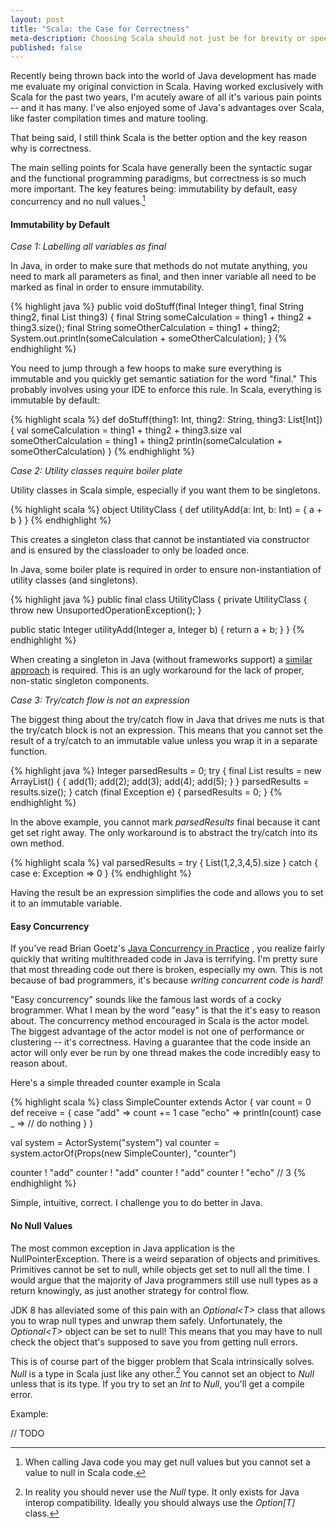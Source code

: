```yaml
---
layout: post
title: "Scala: the Case for Correctness"
meta-description: Choosing Scala should not just be for brevity or speed -- it's for correctness
published: false
---
```


Recently being thrown back into the world of Java development has made
me evaluate my original conviction in Scala. Having worked exclusively
with Scala for the past two years, I'm acutely aware of all it's various 
pain points -- and it has many. I've also enjoyed some of Java's advantages
over Scala, like faster compilation times and mature tooling.

That being said, I still think Scala is the better option and the key reason
why is correctness. 

<!--more-->

The main selling points for Scala have generally been the 
syntactic sugar and the functional programming paradigms, but correctness is 
so much more important. The key features being: immutability by default, 
easy concurrency and no null values.[^1]


#### Immutability by Default


_Case 1: Labelling all variables as final_

In Java, in order to make sure that methods do not mutate anything, you need
to mark all parameters as final, and then inner variable all need to be marked
as final in order to ensure immutability.

{% highlight java %}
public void doStuff(final Integer thing1, final String thing2, final List<Integer> thing3)
{
  final String someCalculation = thing1 + thing2 + thing3.size();
  final String someOtherCalculation = thing1 + thing2;
  System.out.println(someCalculation + someOtherCalculation);
}
{% endhighlight %}

You need to jump through a few hoops to make sure everything is immutable and 
you quickly get semantic satiation for the word "final." This probably involves using
your IDE to enforce this rule. In Scala, everything is immutable by default:

{% highlight scala %}
def doStuff(thing1: Int, thing2: String, thing3: List[Int]) {
  val someCalculation = thing1 + thing2 + thing3.size
  val someOtherCalculation = thing1 + thing2
  println(someCalculation + someOtherCalculation)
}
{% endhighlight %}

_Case 2: Utility classes require boiler plate_

Utility classes in Scala simple, especially if you want them to be singletons.

{% highlight scala %}
object UtilityClass {
  def utilityAdd(a: Int, b: Int) = {
    a + b
  }
}
{% endhighlight %}

This creates a singleton class that cannot be instantiated via constructor
and is ensured by the classloader to only be loaded once.

In Java, some boiler plate is required in order to ensure non-instantiation of
utility classes (and singletons).

{% highlight java %}
public final class UtilityClass 
{
  private UtilityClass
  {
    throw new UnsuportedOperationException();
  }

  public static Integer utilityAdd(Integer a, Integer b)
  {
    return a + b;
  }
}
{% endhighlight %}

When creating a singleton in Java (without frameworks support) a 
[similar approach](http://en.wikipedia.org/wiki/Singleton_pattern#Eager_initialization)
is required. This is an ugly workaround for the lack of proper, non-static singleton
components.

_Case 3: Try/catch flow is not an expression_

The biggest thing about the try/catch flow in Java that drives me nuts is that the 
try/catch block is not an expression. This means that you cannot set the result of a
try/catch to an immutable value unless you wrap it in a separate function.

{% highlight java %}
Integer parsedResults = 0;
try
{
  final List<Integer> results = new ArrayList<Integer>() { 
    { add(1); add(2); add(3); add(4); add(5); } 
  }
  parsedResults = results.size();
}
catch (final Exception e)
{
  parsedResults = 0;
}
{% endhighlight %}

In the above example, you cannot mark _parsedResults_ final because it cant get set right away.
The only workaround is to abstract the try/catch into its own method.

{% highlight scala %}
val parsedResults = try {
  List(1,2,3,4,5).size
}
catch {
  case e: Exception => 0
}
{% endhighlight %}

Having the result be an expression simplifies the code and allows you to set it to an immutable variable.

#### Easy Concurrency

If you've read Brian Goetz's [Java Concurrency in Practice](http://www.amazon.ca/Java-Concurrency-Practice-Brian-Goetz/dp/0321349601)
, you realize fairly quickly that writing multithreaded code in 
Java is terrifying. I'm pretty sure that most threading code out 
there is broken, especially my own. This is not because of bad 
programmers, it's because _writing concurrent code is hard!_

"Easy concurrency" sounds like the famous last words of a cocky 
brogrammer. What I mean by the word "easy" is that the it's easy
to reason about. The concurrency method encouraged in Scala is the actor 
model. The biggest advantage of the actor model is not one of 
performance or clustering -- it's correctness. Having a guarantee
that the code inside an actor will only ever be run by one thread
makes the code incredibly easy to reason about.

Here's a simple threaded counter example in Scala

{% highlight scala %}
class SimpleCounter extends Actor {
  var count = 0
  def receive = {
      case "add" => count += 1
      case "echo" => println(count)
      case _     => // do nothing
  }
}

val system = ActorSystem("system")
val counter = system.actorOf(Props(new SimpleCounter), "counter")

counter ! "add"
counter ! "add"
counter ! "add"
counter ! "echo" // 3
{% endhighlight %}

Simple, intuitive, correct. I challenge you to do better in Java. 

#### No Null Values

The most common exception in Java application is the NullPointerException. There
is a weird separation of objects and primitives. Primitives cannot be set to
null, while objects get set to null all the time. I would argue that the majority
of Java programmers still use null types as a return knowingly, as just another
strategy for control flow.

JDK 8 has alleviated some of this pain with an _Optional<T\>_ class that allows you
to wrap null types and unwrap them safely. Unfortunately, the _Optional<T\>_ object can 
be set to null! This means that you may have to null check the object that's supposed
to save you from getting null errors.

This is of course part of the bigger problem that Scala intrinsically solves. _Null_ is 
a type in Scala just like any other.[^2] You cannot set an object to _Null_ unless that is 
its type. If you try to set an _Int_ to _Null_, you'll get a compile error.

Example:

// TODO


[^1]: When calling Java code you may get null values but you cannot set a value to null in Scala code. 
[^2]: In reality you should never use the _Null_ type. It only exists for Java interop compatibility. Ideally you should always use the _Option[T]_ class.
